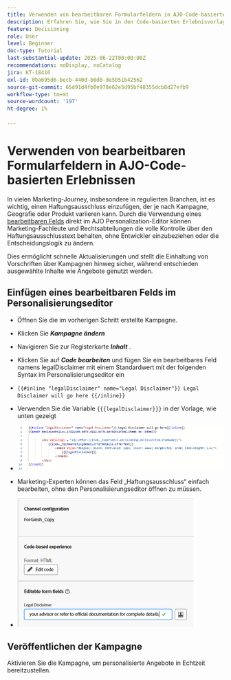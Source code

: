 ```yaml
---
title: Verwenden von bearbeitbaren Formularfeldern in AJO-Code-basierten Erlebnissen
description: Erfahren Sie, wie Sie in den Code-basierten Erlebnisvorlagen von Adobe Journey Optimizer bearbeitbare Inhaltsbausteine mithilfe von Inline-Formularfeldern erstellen, um Marketingexperten dynamische, wiederverwendbare Kampagneninhalte zu ermöglichen.
feature: Decisioning
role: User
level: Beginner
doc-type: Tutorial
last-substantial-update: 2025-06-22T00:00:00Z
recommendations: noDisplay, noCatalog
jira: KT-18416
exl-id: 0ba695d6-becb-440d-b0d0-de5b51b42562
source-git-commit: 65d91d4fb0e978e62e5d95bf40355dcb8d27efb9
workflow-type: tm+mt
source-wordcount: '197'
ht-degree: 1%

---
```


# Verwenden von bearbeitbaren Formularfeldern in AJO-Code-basierten Erlebnissen

In vielen Marketing-Journey, insbesondere in regulierten Branchen, ist es wichtig, einen Haftungsausschluss einzufügen, der je nach Kampagne, Geografie oder Produkt variieren kann. Durch die Verwendung eines [bearbeitbaren Felds](https://experienceleague.adobe.com/en/docs/journey-optimizer-learn/tutorials/channels/code-based-experience-channel/form-fields-in-code-based-experiences) direkt im AJO Personalization-Editor können Marketing-Fachleute und Rechtsabteilungen die volle Kontrolle über den Haftungsausschlusstext behalten, ohne Entwickler einzubeziehen oder die Entscheidungslogik zu ändern.

Dies ermöglicht schnelle Aktualisierungen und stellt die Einhaltung von Vorschriften über Kampagnen hinweg sicher, während entschieden ausgewählte Inhalte wie Angebote genutzt werden.

## Einfügen eines bearbeitbaren Felds im Personalisierungseditor

- Öffnen Sie die im vorherigen Schritt erstellte Kampagne.
- Klicken Sie _**Kampagne ändern**_
- Navigieren Sie zur Registerkarte _**Inhalt**_ .
- Klicken Sie auf _**Code bearbeiten**_ und fügen Sie ein bearbeitbares Feld namens legalDisclaimer mit einem Standardwert mit der folgenden Syntax im Personalisierungseditor ein

- `{{#inline "legalDisclaimer" name="Legal Disclaimer"}} Legal Disclaimer will go here {{/inline}}`

- Verwenden Sie die Variable `{{{legalDisclaimer}}}` in der Vorlage, wie unten gezeigt

- ![editable-fields](assets/editable-fields.png)

- Marketing-Experten können das Feld „Haftungsausschluss“ einfach bearbeiten, ohne den Personalisierungseditor öffnen zu müssen.
- ![editable-field-marketer](assets/editable-field-marketer-view.png)



## Veröffentlichen der Kampagne

Aktivieren Sie die Kampagne, um personalisierte Angebote in Echtzeit bereitzustellen.

